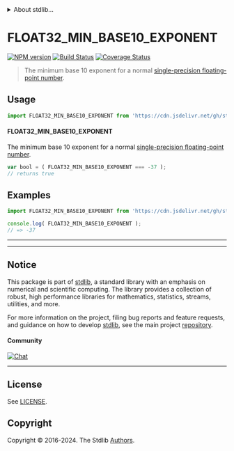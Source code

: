 <!--

@license Apache-2.0

Copyright (c) 2024 The Stdlib Authors.

Licensed under the Apache License, Version 2.0 (the "License");
you may not use this file except in compliance with the License.
You may obtain a copy of the License at

   http://www.apache.org/licenses/LICENSE-2.0

Unless required by applicable law or agreed to in writing, software
distributed under the License is distributed on an "AS IS" BASIS,
WITHOUT WARRANTIES OR CONDITIONS OF ANY KIND, either express or implied.
See the License for the specific language governing permissions and
limitations under the License.

-->


<details>
  <summary>
    About stdlib...
  </summary>
  <p>We believe in a future in which the web is a preferred environment for numerical computation. To help realize this future, we've built stdlib. stdlib is a standard library, with an emphasis on numerical and scientific computation, written in JavaScript (and C) for execution in browsers and in Node.js.</p>
  <p>The library is fully decomposable, being architected in such a way that you can swap out and mix and match APIs and functionality to cater to your exact preferences and use cases.</p>
  <p>When you use stdlib, you can be absolutely certain that you are using the most thorough, rigorous, well-written, studied, documented, tested, measured, and high-quality code out there.</p>
  <p>To join us in bringing numerical computing to the web, get started by checking us out on <a href="https://github.com/stdlib-js/stdlib">GitHub</a>, and please consider <a href="https://opencollective.com/stdlib">financially supporting stdlib</a>. We greatly appreciate your continued support!</p>
</details>

# FLOAT32_MIN_BASE10_EXPONENT

[![NPM version][npm-image]][npm-url] [![Build Status][test-image]][test-url] [![Coverage Status][coverage-image]][coverage-url] <!-- [![dependencies][dependencies-image]][dependencies-url] -->

> The minimum base 10 exponent for a normal [single-precision floating-point number][ieee754].



<section class="usage">

## Usage

<!-- eslint-disable id-length -->

```javascript
import FLOAT32_MIN_BASE10_EXPONENT from 'https://cdn.jsdelivr.net/gh/stdlib-js/constants-float32-min-base10-exponent@deno/mod.js';
```

#### FLOAT32_MIN_BASE10_EXPONENT

The minimum base 10 exponent for a normal [single-precision floating-point number][ieee754].

<!-- eslint-disable id-length -->

```javascript
var bool = ( FLOAT32_MIN_BASE10_EXPONENT === -37 );
// returns true
```

</section>

<!-- /.usage -->

<section class="examples">

## Examples

<!-- TODO: better example -->

<!-- eslint no-undef: "error" -->

<!-- eslint-disable id-length -->

```javascript
import FLOAT32_MIN_BASE10_EXPONENT from 'https://cdn.jsdelivr.net/gh/stdlib-js/constants-float32-min-base10-exponent@deno/mod.js';

console.log( FLOAT32_MIN_BASE10_EXPONENT );
// => -37
```

</section>

<!-- /.examples -->

<!-- C interface documentation. -->



<!-- Section for related `stdlib` packages. Do not manually edit this section, as it is automatically populated. -->

<section class="related">

* * *

</section>

<!-- /.related -->

<!-- Section for all links. Make sure to keep an empty line after the `section` element and another before the `/section` close. -->


<section class="main-repo" >

* * *

## Notice

This package is part of [stdlib][stdlib], a standard library with an emphasis on numerical and scientific computing. The library provides a collection of robust, high performance libraries for mathematics, statistics, streams, utilities, and more.

For more information on the project, filing bug reports and feature requests, and guidance on how to develop [stdlib][stdlib], see the main project [repository][stdlib].

#### Community

[![Chat][chat-image]][chat-url]

---

## License

See [LICENSE][stdlib-license].


## Copyright

Copyright &copy; 2016-2024. The Stdlib [Authors][stdlib-authors].

</section>

<!-- /.stdlib -->

<!-- Section for all links. Make sure to keep an empty line after the `section` element and another before the `/section` close. -->

<section class="links">

[npm-image]: http://img.shields.io/npm/v/@stdlib/constants-float32-min-base10-exponent.svg
[npm-url]: https://npmjs.org/package/@stdlib/constants-float32-min-base10-exponent

[test-image]: https://github.com/stdlib-js/constants-float32-min-base10-exponent/actions/workflows/test.yml/badge.svg?branch=main
[test-url]: https://github.com/stdlib-js/constants-float32-min-base10-exponent/actions/workflows/test.yml?query=branch:main

[coverage-image]: https://img.shields.io/codecov/c/github/stdlib-js/constants-float32-min-base10-exponent/main.svg
[coverage-url]: https://codecov.io/github/stdlib-js/constants-float32-min-base10-exponent?branch=main

<!--

[dependencies-image]: https://img.shields.io/david/stdlib-js/constants-float32-min-base10-exponent.svg
[dependencies-url]: https://david-dm.org/stdlib-js/constants-float32-min-base10-exponent/main

-->

[chat-image]: https://img.shields.io/gitter/room/stdlib-js/stdlib.svg
[chat-url]: https://app.gitter.im/#/room/#stdlib-js_stdlib:gitter.im

[stdlib]: https://github.com/stdlib-js/stdlib

[stdlib-authors]: https://github.com/stdlib-js/stdlib/graphs/contributors

[umd]: https://github.com/umdjs/umd
[es-module]: https://developer.mozilla.org/en-US/docs/Web/JavaScript/Guide/Modules

[deno-url]: https://github.com/stdlib-js/constants-float32-min-base10-exponent/tree/deno
[deno-readme]: https://github.com/stdlib-js/constants-float32-min-base10-exponent/blob/deno/README.md
[umd-url]: https://github.com/stdlib-js/constants-float32-min-base10-exponent/tree/umd
[umd-readme]: https://github.com/stdlib-js/constants-float32-min-base10-exponent/blob/umd/README.md
[esm-url]: https://github.com/stdlib-js/constants-float32-min-base10-exponent/tree/esm
[esm-readme]: https://github.com/stdlib-js/constants-float32-min-base10-exponent/blob/esm/README.md
[branches-url]: https://github.com/stdlib-js/constants-float32-min-base10-exponent/blob/main/branches.md

[stdlib-license]: https://raw.githubusercontent.com/stdlib-js/constants-float32-min-base10-exponent/main/LICENSE

[ieee754]: https://en.wikipedia.org/wiki/IEEE_754-1985

<!-- <related-links> -->

<!-- </related-links> -->

</section>

<!-- /.links -->

